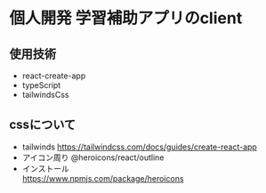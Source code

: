 # 個人開発 学習補助アプリのclient

## 使用技術
* react-create-app
* typeScript
* tailwindsCss

## cssについて
* tailwinds https://tailwindcss.com/docs/guides/create-react-app
* アイコン周り
@heroicons/react/outline
* インストール
<br>https://www.npmjs.com/package/heroicons